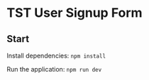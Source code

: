 # TST User Signup Form

## Start

Install dependencies:
`npm install`

Run the application:
`npm run dev`
